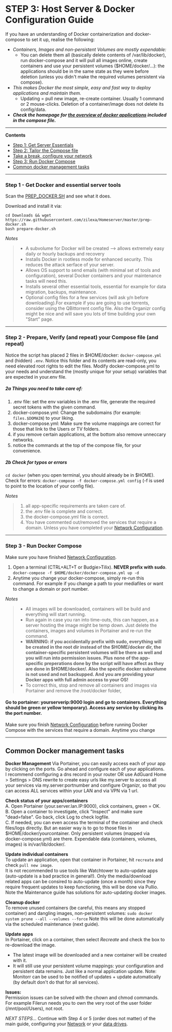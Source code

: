 # STEP 3: Host Server & Docker Configuration Guide

If you have an understanding of Docker containerization and docker-compose to set it up, realise the following:
- _Containers, Images and non-persistent Volumes are mostly expendable:_
  - You can delete them all (basically delete contents of /var/lib/docker), run docker-compose and it will pull all images online, create containers and use your persistent volumes ($HOME/docker/...): the applications should be in the same state as they were before deletion (unless you didn't make the required volumes persistent via compose).
- _This makes Docker the most simple, easy and fast way to deploy applications and maintain them._
  - Updating = pull new image, re-create container. Usually 1 command or 2 mouse-clicks. Deletion of a container/image does not delete its config/data. 
- _**Check the homepage for [the overview of docker applications](https://github.com/zilexa/Homeserver/blob/master/README.md#overview-of-applications-and-services) included in the compose file.**_

***

**Contents**
- [Step 1: Get Server Essentials](https://github.com/zilexa/Homeserver/tree/master/docker#step-1---get-docker-and-essential-server-tools)
- [Step 2: Tailor the Compose file](https://github.com/zilexa/Homeserver/tree/master/docker#step-2---prepare-verify-and-repeat-your-compose-file-and-repeat)
- [Take a break, configure your network](https://github.com/zilexa/Homeserver/blob/master/network-configuration.md)
- [Step 3: Run Docker Compose](https://github.com/zilexa/Homeserver/tree/master/docker#step-3----run-docker-compose)
- [Common docker management tasks](https://github.com/zilexa/Homeserver/blob/master/docker/README.md#common-docker-management-tasks)

***

### Step 1 - Get Docker and essential server tools
Scan the [PREP_DOCKER.SH](https://github.com/zilexa/Homeserver/blob/master/prep-docker.sh) and see what it does. 

Download and install it via: 
```
cd Downloads && wget https://raw.githubusercontent.com/zilexa/Homeserver/master/prep-docker.sh
bash prepare-docker.sh
```
_Notes_
> - A subvolume for Docker will be created --> allows extremely easy daily or hourly backups and recovery
> - Installs Docker in rootless mode for enhanced security. This reduces the attack serface of your server. 
> - Allows OS support to send emails (with minimal set of tools and configuration), several Docker containers and your maintenance tasks will need this.
> - Installs several other essential tools, essential for example for data migration, backups, maintenance.
> - Optional config files for a few services (will ask y/n before downloading).For example if you are going to use torrents, consider using the QBittorrent config file. Also the Organizr config might be nice and will save you lots of time building your own "Start" page.

***

### Step 2 - Prepare, Verify (and repeat) your Compose file (and repeat)
Notice the script has placed 2 files in $HOME/docker: `docker-compose.yml` and (hidden) `.env`. 
Notice this folder and its contents are read-only, you need elevated root rights to edit the files. 
Modify docker-compose.yml to your needs and understand the (mostly unique for your setup) variables that are expected in your.env file.   

##### 2a Things you need to take care of:
1. .env file: set the env variables in the .env file, generate the required secret tokens with the given command.
2. docker-compose.yml: Change the subdomains (for example: `files.$DOMAIN`) to your liking.
3. docker-compose.yml: Make sure the volume mappings are correct for those that link to the Users or TV folders. 
4. if you remove certain applications, at the bottom also remove unneccary networks.
5. notice the commands at the top of the compose file, for your convenience. 


##### 2b Check for typos or errors
`cd docker` (when you open terminal, you should already be in $HOME).
Check for errors: `docker-compose -f docker-compose.yml config` (-f is used to point to the location of your config file). 

_Notes_ 
> 1. all app-specific requirements are taken care of.
> 2. the .env file is complete and correct.
> 3. the docker-compose.yml file is correct. 
> 4. You have commented out/removed the services that require a domain. Unless you have completed your [Network Configuration](https://github.com/zilexa/Homeserver/blob/master/network-configuration.md).

***

### Step 3 -  Run Docker Compose
Make sure you have finished [Network Configuration](https://github.com/zilexa/Homeserver/blob/master/network-configuration.md).

1. Open a terminal (CTRL+ALT+T or Budgie>Tilix). **NEVER prefix with sudo**. `docker-compose -f $HOME/docker/docker-compose.yml up -d`
2. Anytime you change your docker-compose, simply re-run this command. For example if you change a path to your mediafiles or want to change a domain or port number. 

_Notes_
> - All images will be downloaded, containers will be build and everything will start running. 
> - Run again in case you ran into time-outs, this can happen, as a server hosting the image might be temp down. Just delete the containers, images and volumes in Portainer and re-run the command. 
> - **WARNING: if you accidentally prefix with sudo, everything will be created in the root dir instead of the $HOME/docker dir, the container-specific persistent volumes will be there as well and you will run into permission issues. Plus none of the app-specific preperations done by the script will have affect as they are done in $HOME/docker/. Also the specific docker subvolume is not used and not backupped. And you are providing your Docker apps with full admin access to your OS!**
> - To correct this, stop and remove all containers and images via Portainer and remove the /root/docker folder, 

#### Go to portainer: yourserverip:9000 login and go to containers. Everything should be green or yellow temporary). Access any service by clicking its the port number.  
Make sure you finish [Network Configuration](https://github.com/zilexa/Homeserver/blob/master/network-configuration.md) before running Docker Compose with the services that require a domain. Anytime you change 

***

## Common Docker management tasks
**Docker Management** 
Via Portainer, you can easily access each of your app by clicking on the ports. 
Go ahead and configure each of your applications.
I recommend configuring a dns record in your router OR use AdGuard Home > Settings > DNS rewrite to create easy urls like my.server to access all your services via my.server:portnumber and configure Organizr, so that you can access ALL services within your LAN and via VPN via 1 url. 

**Check status of your apps/containers** \
A. Open Portainer (your.server.lan.IP:9000), click containers, green = OK.  \
B. Open a container to investigate, click "Inspect" and make sure "dead=false". Go back, click Log to check logfile.  \
C. If needed, you can even access the terminal of the container and check files/logs directly. But an easier way is to go to those files in $HOME/docker/yourcontainer. Only persistent volumes (mapped via docker-compose.yml) are there. Expendable data (containers, volumes, images) is in/var/lib/docker/.  

**Update individual containers**  \
To update an application, open that container in Portainer, hit `recreate` and check `pull new image`.  \
It is not recommended to use tools like Watchtower to auto-update apps (auto-update is a bad practice in general!). Only the media/download related apps can be consired to auto-update (once a month) since they require frequent updates to keep functioning, this will be done via Pullio. Note the Maintenance guide has solutions for auto-updating docker images. 

**Cleanup docker**  \
To remove unused containers (be careful, this means any stopped container) and dangling images, non-persistent volumes: 
 `sudo docker system prune --all --volumes --force`
Note this will be done automatically via the scheduled maintenance (next guide). 
 
**Update apps**  \
In Portainer, click on a container, then select _Recreate_ and check the box to re-download the image. 
- The latest image will be downloaded and a new container will be created with it. 
- It will still use your persistent volume mappings: your configuration and persistent data remains. Just like a normal application update. 
Note: Monitorr can be used to be notified of updates + update automatically (by default don't do that for all services).  

**Issues:**  \
Permission issues can be solved with the chown and chmod commands.
For example Filerun needs you to own the very root of the user folder (/mnt/pool/Users), not root. 

_NEXT STEPS..._
Continue with Step 4 or 5 (order does not matter) of the main guide, configuring your [Network](https://github.com/zilexa/Homeserver/blob/master/network-configuration.md) or your [data drives](https://github.com/zilexa/Homeserver/tree/master/filesystem). 
